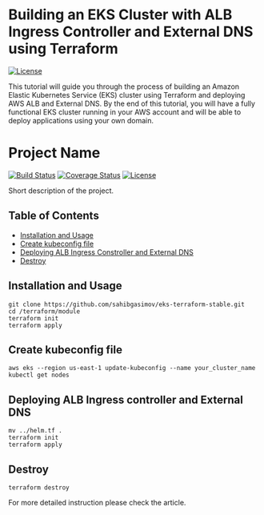 # Building an EKS Cluster with ALB Ingress Controller and External DNS using Terraform

[![License](https://img.shields.io/badge/license-MIT-blue.svg?style=flat-square)](https://github.com/sahibgasimov/eks-terraform-stable/blob/master/LICENSE)

This tutorial will guide you through the process of building an Amazon Elastic Kubernetes Service (EKS) cluster using Terraform and deploying AWS ALB and External DNS. By the end of this tutorial, you will have a fully functional EKS cluster running in your AWS account and will be able to deploy applications using your own domain.

# Project Name

[![Build Status](https://img.shields.io/travis/user/repo.svg?style=flat-square)](https://travis-ci.org/user/repo)
[![Coverage Status](https://img.shields.io/coveralls/user/repo.svg?style=flat-square)](https://coveralls.io/github/user/repo?branch=master)
[![License](https://img.shields.io/badge/license-MIT-blue.svg?style=flat-square)](https://github.com/user/repo/blob/master/LICENSE)

Short description of the project.

## Table of Contents

- [Installation and Usage](#installation)
- [Create kubeconfig file](#documentation)
- [Deploying ALB Ingress Constroller and External DNS](#contributing)
- [Destroy](#destroy)

## Installation and Usage

```
git clone https://github.com/sahibgasimov/eks-terraform-stable.git
cd /terraform/module
terraform init 
terraform apply
```

## Create kubeconfig file

```
aws eks --region us-east-1 update-kubeconfig --name your_cluster_name
kubectl get nodes

```
## Deploying ALB Ingress controller and External DNS

```
mv ../helm.tf .
terraform init 
terraform apply
```

## Destroy

```
terraform destroy
```

For more detailed instruction please check the article.